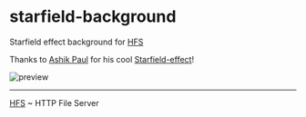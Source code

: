 # starfield-background

Starfield effect background for [HFS](https://github.com/rejetto/hfs)

Thanks to [Ashik Paul](https://github.com/Ashikpaul) for his cool [Starfield-effect](https://github.com/Ashikpaul/Starfield-effect)!

![preview](https://github.com/SanokKule/starfield-background/assets/24497821/1b8b6967-c9a1-49cc-8e7f-01ebcd2a6a7c)

---
[HFS](https://github.com/rejetto/hfs) ~  HTTP File Server
